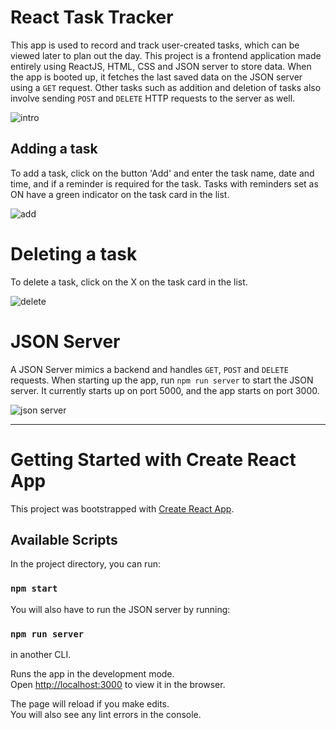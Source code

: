 # React Task Tracker
This app is used to record and track user-created tasks, which can be viewed later to plan out the day. This project is a frontend application made entirely using ReactJS, HTML, CSS and JSON server to store data. When the app is booted up, it fetches the last saved data on the JSON server using a `GET` request. Other tasks such as addition and deletion of tasks also involve sending `POST` and `DELETE` HTTP requests to the server as well.

![intro](https://user-images.githubusercontent.com/64117930/154270989-ea19338f-9f9c-4b3d-91ff-373a0659292e.jpg)

## Adding a task
To add a task, click on the button 'Add' and enter the task name, date and time, and if a reminder is required for the task. Tasks with reminders set as ON have a green indicator on the task card in the list.

![add](https://user-images.githubusercontent.com/64117930/154270200-1b04970a-77e9-4a77-b470-8fe456a8cec3.gif)


# Deleting a task
To delete a task, click on the X on the task card in the list.

![delete](https://user-images.githubusercontent.com/64117930/154270232-de6dcdbc-a612-4158-960c-c2445c3bc84f.gif)


# JSON Server
A JSON Server mimics a backend and handles `GET`, `POST` and `DELETE` requests. When starting up the app, run `npm run server` to start the JSON server. It currently starts up on port 5000, and the app starts on port 3000.

![json server](https://user-images.githubusercontent.com/64117930/154270244-2207693a-340a-4a1a-b786-ebe4c7c7fc92.jpg)

__________________________________________________________________________________________

# Getting Started with Create React App

This project was bootstrapped with [Create React App](https://github.com/facebook/create-react-app).

## Available Scripts

In the project directory, you can run:

### `npm start`

You will also have to run the JSON server by running:

### `npm run server`

in another CLI.

Runs the app in the development mode.\
Open [http://localhost:3000](http://localhost:3000) to view it in the browser.

The page will reload if you make edits.\
You will also see any lint errors in the console.
